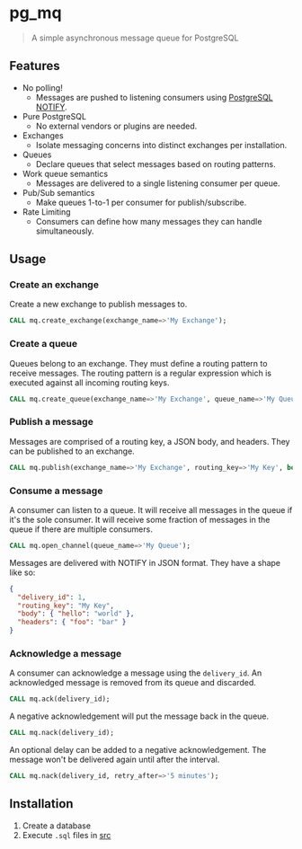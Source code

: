 # pg_mq

> A simple asynchronous message queue for PostgreSQL

## Features

- No polling!
  - Messages are pushed to listening consumers using [PostgreSQL NOTIFY](https://www.postgresql.org/docs/current/sql-notify.html).
- Pure PostgreSQL
  - No external vendors or plugins are needed.
- Exchanges
  - Isolate messaging concerns into distinct exchanges per installation.
- Queues
  - Declare queues that select messages based on routing patterns.
- Work queue semantics
  - Messages are delivered to a single listening consumer per queue.
- Pub/Sub semantics
  - Make queues 1-to-1 per consumer for publish/subscribe.
- Rate Limiting
  - Consumers can define how many messages they can handle simultaneously.

## Usage

### Create an exchange

Create a new exchange to publish messages to.

```sql
CALL mq.create_exchange(exchange_name=>'My Exchange');
```

### Create a queue

Queues belong to an exchange. They must define a routing pattern to receive messages. The routing pattern is a regular expression which is executed against all incoming routing keys.

```sql
CALL mq.create_queue(exchange_name=>'My Exchange', queue_name=>'My Queue', routing_key_pattern=>'^data-\d+$');
```

### Publish a message

Messages are comprised of a routing key, a JSON body, and headers. They can be published to an exchange.

```sql
CALL mq.publish(exchange_name=>'My Exchange', routing_key=>'My Key', body=>'{ "hello": "world" }', headers=>'foo=>bar');
```

### Consume a message

A consumer can listen to a queue. It will receive all messages in the queue if it's the sole consumer. It will receive some fraction of messages in the queue if there are multiple consumers.

```sql
CALL mq.open_channel(queue_name=>'My Queue');
```

Messages are delivered with NOTIFY in JSON format. They have a shape like so:

```json
{
  "delivery_id": 1,
  "routing_key": "My Key",
  "body": { "hello": "world" },
  "headers": { "foo": "bar" }
}
```

### Acknowledge a message

A consumer can acknowledge a message using the `delivery_id`. An acknowledged message is removed from its queue and discarded.

```sql
CALL mq.ack(delivery_id);
```

A negative acknowledgement will put the message back in the queue.

```sql
CALL mq.nack(delivery_id);
```

An optional delay can be added to a negative acknowledgement. The message won't be delivered again until after the interval.

```sql
CALL mq.nack(delivery_id, retry_after=>'5 minutes');
```


## Installation

1. Create a database
2. Execute `.sql` files in [src](./src/)
